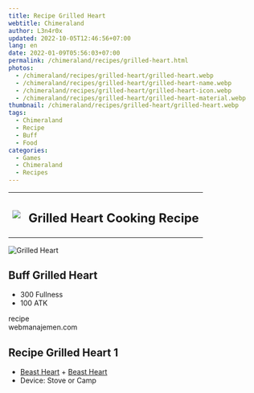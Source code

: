 ```yaml
---
title: Recipe Grilled Heart
webtitle: Chimeraland
author: L3n4r0x
updated: 2022-10-05T12:46:56+07:00
lang: en
date: 2022-01-09T05:56:03+07:00
permalink: /chimeraland/recipes/grilled-heart.html
photos:
  - /chimeraland/recipes/grilled-heart/grilled-heart.webp
  - /chimeraland/recipes/grilled-heart/grilled-heart-name.webp
  - /chimeraland/recipes/grilled-heart/grilled-heart-icon.webp
  - /chimeraland/recipes/grilled-heart/grilled-heart-material.webp
thumbnail: /chimeraland/recipes/grilled-heart/grilled-heart.webp
tags:
  - Chimeraland
  - Recipe
  - Buff
  - Food
categories:
  - Games
  - Chimeraland
  - Recipes
---
```


<section id="bootstrap-wrapper"><link rel="stylesheet" href="https://cdn.statically.io/gh/dimaslanjaka/Web-Manajemen/40ac3225/css/bootstrap-4.5-wrapper.css"/><div class="row mb-2"><div class="col-md-12 mb-2"><table class="table" id="post-info"><tbody><tr><td><img class="d-inline-block me-2" src="/chimeraland/recipes/grilled-heart/grilled-heart-icon.webp" width="auto" height="auto"/></td><td><h1 class="fs-5">Grilled Heart Cooking Recipe</h1></td></tr></tbody></table></div></div><div class="card mb-2"><div class="row g-0"><div class="col-sm-4 position-relative mb-2"><img src="/chimeraland/recipes/grilled-heart/grilled-heart-material.webp" class="card-img fit-cover w-100 h-100" alt="Grilled Heart" data-fancybox="true"/></div><div class="col-sm-8 mb-2"><div class="card-body"><h2 class="card-title fs-5">Buff Grilled Heart</h2><div class="card-text"><ul><li>300 Fullness</li><li>100 ATK</li></ul></div><span class="badge rounded-pill bg-dark">recipe</span></div><div class="card-footer text-end text-muted">webmanajemen.com</div></div></div></div><div class="row mb-2"><div class="col-12 col-lg-6 recipe-item mb-2"><div class="card"><div class="card-body"><h2 class="card-title fs-5">Recipe Grilled Heart 1</h2><div class="card-text"><ul><li><a class="text-decoration-none" href="/chimeraland/materials/beast-heart.html">Beast Heart</a><span> + </span><a class="text-decoration-none" href="/chimeraland/materials/beast-heart.html">Beast Heart</a></li><li>Device: Stove or Camp</li></ul></div></div></div></div></div></section>